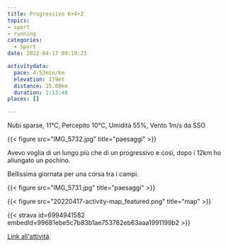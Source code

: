 ```yaml
---
title: Progressivo 6+4+2
topics:
- sport
- running
categories: 
  - Sport
date: 2022-04-17 09:19:23

activitydata:
  pace: 4:53min/km
  elevation: 179mt
  distance: 15.08km
  duration: 1:13:40
places: []

---
```


Nubi sparse, 11°C, Percepito 10°C, Umidità 55%, Vento 1m/s da SSO

{{< figure src="IMG_5732.jpg" title="paesaggi" >}}

<!--more-->

Avevo voglia di un lungo più che di un progressivo e così, dopo i 12km ho allungato un pochino.

Bellissima giornata per una corsa tra i campi.

{{< figure src="IMG_5731.jpg" title="paesaggi" >}}

{{<  figure src="20220417-activity-map_featured.png" title="map" >}}

{{< strava id=6994941582 embedId=99681ebe5c7b83b1ae753782eb63aaa1991199b2 >}}

[Link all'attività](https://strava.com/activities/6994941582).
